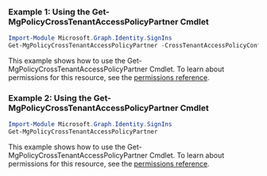 ### Example 1: Using the Get-MgPolicyCrossTenantAccessPolicyPartner Cmdlet
```powershell
Import-Module Microsoft.Graph.Identity.SignIns
Get-MgPolicyCrossTenantAccessPolicyPartner -CrossTenantAccessPolicyConfigurationPartnerTenantId $crossTenantAccessPolicyConfigurationPartnerTenantId
```
This example shows how to use the Get-MgPolicyCrossTenantAccessPolicyPartner Cmdlet.
To learn about permissions for this resource, see the [permissions reference](/graph/permissions-reference).
### Example 2: Using the Get-MgPolicyCrossTenantAccessPolicyPartner Cmdlet
```powershell
Import-Module Microsoft.Graph.Identity.SignIns
Get-MgPolicyCrossTenantAccessPolicyPartner
```
This example shows how to use the Get-MgPolicyCrossTenantAccessPolicyPartner Cmdlet.
To learn about permissions for this resource, see the [permissions reference](/graph/permissions-reference).
